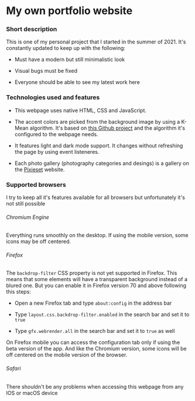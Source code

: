 # My own portfolio website

### Short description

This is one of my personal project that I started in the summer of 2021. It's constantly updated to keep up with the following:

- Must have a modern but still minimalistic look

- Visual bugs must be fixed

- Everyone should be able to see my latest work here

### Technologies used and features

- This webpage uses native HTML, CSS and JavaScript.

- The accent colors are picked from the background image by using a K-Mean algorithm. It's based on [this Github project](https://github.com/kb22/Color-Identification-using-Machine-Learning) and the algorithm it's configured to the webpage needs.

- It features light and dark mode support. It changes without refreshing the page by using event listeneres.

- Each photo gallery (photography categories and desings) is a gallery on the [Pixieset](https://pixieset.com/) website.

### Supported browsers

I try to keep all it's features available for all browsers but unfortunately it's not still possible

###### Chromium Engine

Everything runs smoothly on the desktop. If using the mobile version, some icons may be off centered.

###### Firefox

The ```backdrop-filter``` CSS property is not yet supported in Firefox. This means that some elements will have a transparent background instead of a blured one. But you can enable it in Firefox version 70 and above following this steps:

- Open a new Firefox tab and type ```about:config``` in the address bar

- Type ```layout.css.backdrop-filter.enabled``` in the search bar and set it to ```true```

- Type ```gfx.webrender.all``` in the search bar and set it to ```true``` as well

On Firefox mobile you can access the configuration tab only if using the beta version of the app. And like the Chromium version, some icons will be off centered on the mobile version of the browser.

###### Safari

There shouldn't be any problems when accessing this webpage from any IOS or macOS device